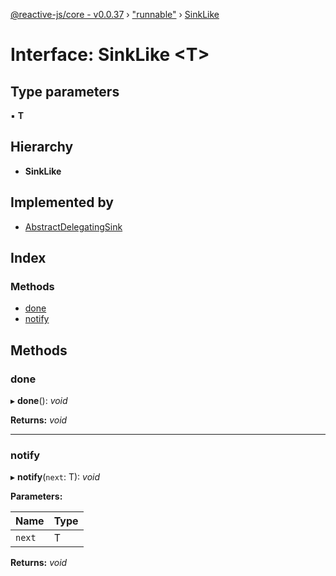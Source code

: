 [@reactive-js/core - v0.0.37](../README.md) › ["runnable"](../modules/_runnable_.md) › [SinkLike](_runnable_.sinklike.md)

# Interface: SinkLike <**T**>

## Type parameters

▪ **T**

## Hierarchy

* **SinkLike**

## Implemented by

* [AbstractDelegatingSink](../classes/_runnable_.abstractdelegatingsink.md)

## Index

### Methods

* [done](_runnable_.sinklike.md#done)
* [notify](_runnable_.sinklike.md#notify)

## Methods

###  done

▸ **done**(): *void*

**Returns:** *void*

___

###  notify

▸ **notify**(`next`: T): *void*

**Parameters:**

Name | Type |
------ | ------ |
`next` | T |

**Returns:** *void*

